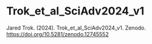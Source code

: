 # Trok_et_al_SciAdv2024_v1
Jared Trok. (2024). Trok_et_al_SciAdv2024_v1. Zenodo. https://doi.org/10.5281/zenodo.12745552
